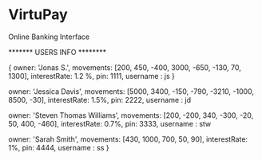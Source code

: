 # VirtuPay
Online Banking Interface


******* USERS INFO ********





{ owner: 'Jonas S.',
  movements: [200, 450, -400, 3000, -650, -130, 70, 1300],
  interestRate: 1.2 %,
  pin: 1111,
  username : js }
  
  owner: 'Jessica Davis',
  movements: [5000, 3400, -150, -790, -3210, -1000, 8500, -30],
  interestRate: 1.5%,
  pin: 2222,
  username : jd

  owner: 'Steven Thomas Williams',
  movements: [200, -200, 340, -300, -20, 50, 400, -460],
  interestRate: 0.7%,
  pin: 3333,
  username : stw

  owner: 'Sarah Smith',
  movements: [430, 1000, 700, 50, 90],
  interestRate: 1%,
  pin: 4444,
  username : ss
  }
